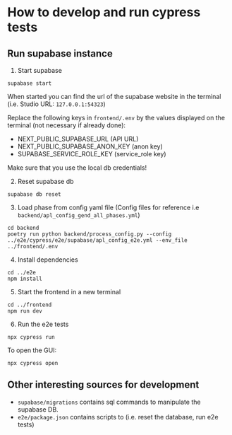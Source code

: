# How to develop and run cypress tests

## Run supabase instance
1) Start supabase
```
supabase start
```
When started you can find the url of the supabase website in the terminal (i.e. Studio URL: `127.0.0.1:54323`)

Replace the following keys in `frontend/.env` by the values displayed on the terminal (not necessary if already done):
- NEXT_PUBLIC_SUPABASE_URL (API URL)
- NEXT_PUBLIC_SUPABASE_ANON_KEY (anon key)
- SUPABASE_SERVICE_ROLE_KEY (service_role key)

Make sure that you use the local db credentials!

2) Reset supabase db
```
supabase db reset
```
3) Load phase from config yaml file
(Config files for reference i.e `backend/apl_config_gend_all_phases.yml`)
```
cd backend
poetry run python backend/process_config.py --config ../e2e/cypress/e2e/supabase/apl_config_e2e.yml --env_file ../frontend/.env
```
4) Install dependencies
```
cd ../e2e
npm install
```
5) Start the frontend in a new terminal
```
cd ../frontend
npm run dev
```
6) Run the e2e tests
```
npx cypress run
```
To open the GUI:
```
npx cypress open
```

## Other interesting sources for development
- `supabase/migrations` contains sql commands to manipulate the supabase DB.
- `e2e/package.json` contains scripts to (i.e. reset the database, run e2e tests)
